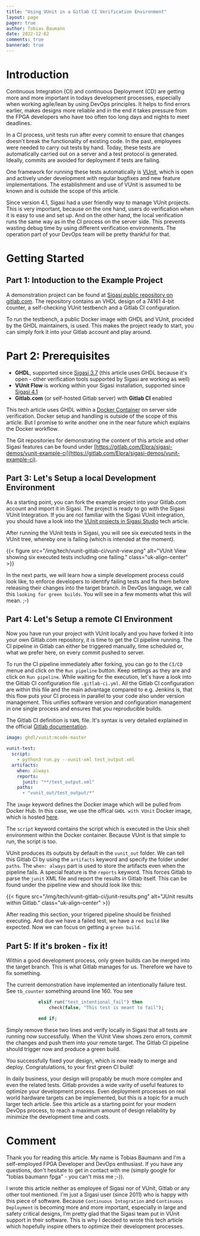 ```yaml
---
title: "Using VUnit in a Gitlab CI Verification Environment"
layout: page
pager: true
author: Tobias Baumann
date: 2022-12-02
comments: true
bannerad: true
---
```


# Introduction

Continuous Integration (CI) and continuous Deployment (CD) are getting more and more important in todays development processes, especially when working agile/lean by using DevOps principles. It helps to find errors earlier, makes designs more reliable and in the end it takes pressure from the FPGA developers who have too often too long days and nights to meet deadlines.

In a CI process, unit tests run after every commit to ensure that changes doesn't break the functionality of existing code. In the past, employees were needed to carry out tests by hand. Today, these tests are automatically carried out on a server and a test protocol is generated. Ideally, commits are avoided for deployment if tests are failing.

One framework for running these tests automatically is [VUnit](https://vunit.github.io/), which is open and actively under development with regular bugfixes and new feature implementations. The establishment and use of VUnit is assumed to be known and is outside the scope of this article.

Since version 4.1, Sigasi had a user friendly way to manage VUnit projects. This is very important, because on the one hand, users do verification when it is easy to use and set up. And on the other hand, the local verification runs the same way as in the CI process on the server side. This prevents wasting debug time by using different verification environments. The operation part of your DevOps team will be pretty thankful for that.

# Getting Started

## Part 1: Intoduction to the Example Project

A demonstration project can be found at [Sigasi public repository on gitlab.com](https://gitlab.com/sigasi/public/vunit-ci). The repository contains an VHDL design of a 74161 4-bit counter, a self-checking VUnit testbench and a Gitlab CI configuration.

To run the testbench, a public Docker image with GHDL and VUnit, procided by the GHDL maintainers, is used. This makes the project ready to start, you can simply fork it into your Gitlab account and play around.

# Part 2: Prerequisites

- **GHDL**, supported since [Sigasi 3.7](releasenotes/sigasi-3.07.html) (this article uses GHDL because it's open - other verification tools supported by Sigasi are working as well)
- **VUnit Flow** is working within your Sigasi installation, supported since [Sigasi 4.1](releasenotes/sigasi-4.01.html)
- **Gitlab.com** (or self-hosted Gitlab server) with **Gitlab CI** enabled

This tech article uses GHDL within a [Docker Container](https://www.docker.com/) on server side verification. Docker setup and handling is outside of the scope of this article. But I promise to write another one in the near future which explains the Docker workflow.

The Git repositories for demonstrating the content of this article and other Sigasi features can be found under [https://gitlab.com/Elpra/sigasi-demos/vunit-example-ci](https://gitlab.com/Elpra/sigasi-demos/vunit-example-ci).

## Part 3: Let's Setup a local Development Environment

As a starting point, you can fork the example project into your Gitlab.com account and import it in Sigasi. The project is ready to go with the Sigasi VUnit Integration. If you are not familiar with the Sigasi VUnit integration, you should have a look into the [
VUnit projects in Sigasi Studio](https://insights.sigasi.com/tech/vunit-integration) tech article.

After running the VUnit tests in Sigasi, you will see six executed tests in the VUnit tree, whereby one is failing (which is intended at the moment).

{{< figure src="/img/tech/vunit-gitlab-ci/vunit-view.png" alt="VUnit View showing six executed tests including one failing." class="uk-align-center" >}}

In the next parts, we will learn how a simple development process could look like, to enforce developers to identify failing tests and fix them before releasing their changes into the target branch. In DevOps language, we call this `looking for green builds`. You will see in a few moments what this will mean. ;-)

## Part 4: Let's Setup a remote CI Environment

Now you have run your project with VUnit locally and you have forked it into your own Gitlab.com repository, it is time to get the CI pipeline running. The CI pipeline in Gitlab can either be triggered manually, time scheduled or, what we prefer here, on every commit pushed to server.

To run the CI pipeline immediately after forking, you can go to the `CI/CD` menue and click on the `Run pipeline` button. Keep settings as they are and click on `Run pipeline`. While waiting for the execution, let's have a look into the Gitlab CI configuration file `.gitlab-ci.yml`. All the Gitlab CI configuration are within this file and the main advantage compared to e.g. Jenkins is, that this flow puts your CI process in parallel to your code also under version management. This unifies software version and configuration management in one single process and ensures that you reproducible builds.

The Gitlab CI definition is `YAML` file. It's syntax is very detailed explained in the official [Gitlab documentation](https://docs.gitlab.com/ee/ci/yaml/).

```yaml
image: ghdl/vunit:mcode-master

vunit-test:
  script:
    - python3 run.py --xunit-xml test_output.xml
  artifacts:
    when: always
    reports:
      junit: "**/test_output.xml"
    paths:
      - "vunit_out/test_output/*"
```

The `image` keyword defines the Docker image which will be pulled from Docker Hub. In this case, we use the offical `GHDL with VUnit` Docker image, which is hosted [here](https://hub.docker.com/r/ghdl/vunit).

The `script` keyword contains the script which is executed in the Unix shell environment within the Docker container. Because VUnit is that simple to run, the script is too.

VUnit produces its outputs by default in the `vunit_out` folder. We can tell this Gitlab CI by using the `artifacts` keyword and specify the folder under `paths`. The `when: always` part is used to store the artifacts even when the pipeline fails. A special feature is the `reports` keyword. This forces Gitlab to parse the `junit` XML file and report the results in Gitlab itself. This can be found under the pipeline view and should look like this:

{{< figure src="/img/tech/vunit-gitlab-ci/junit-results.png" alt="JUnit results within Gitlab." class="uk-align-center" >}}

After reading this section, your trigered pipeline should be finished executing. And due we have a failed test, we have a `red build` like expected. Now we can focus on getting a `green build`.

## Part 5: If it's broken - fix it!

Within a good development process, only green builds can be merged into the target branch. This is what Gitlab manages for us. Therefore we have to fix something.

The current demonstration have implemented an intentionally failure test. See `tb_counter` something around line 160. You see

```vhdl
            elsif run("test_intentional_fail") then
                check(false, "This test is meant to fail");

            end if;
```

Simply remove these two lines and verify locally in Sigasi that all tests are running now successfully. When the VUnit View shows zero errors, commit the changes and push them into your remote target. The Gitlab CI pipeline should trigger now and produce a green build.

You successfully fixed your design, which is now ready to merge and deploy. Congratulations, to your first green CI build!

In daily business, your design will propably be much more complex and even the related tests. Gitlab provides a wide varity of useful features to optimize your development process. Even deployment processes on real world hardware targets can be implemented, but this is a topic for a much larger tech article. See this article as a starting point for your modern DevOps process, to reach a maximum amount of design reliability by minimize the development time and costs.

# Comment

Thank you for reading this article. My name is Tobias Baumann and I'm a self-employed FPGA Developer and DevOps enthusiast. If you have any questions, don't hesitate to get in contact with me (simply google for "tobias baumann fpga" - you can't miss me ;-)).

I wrote this article neither as employee of Sigasi nor of VUnit, Gitlab or any other tool mentioned. I'm just a Sigasi user (since 2011) who is happy with this piece of software. Because `Continuous Integration` and `Continuous Deployment` is becoming more and more important, especially in large and safety critical designs, I'm pretty glad that the Sigasi team put in VUnit support in their software. This is why I decided to wrote this tech article which hopefully inspire others to optimize their development processes.
